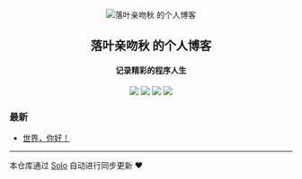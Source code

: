 <p align="center"><img alt="落叶亲吻秋 的个人博客" src="https://static.b3log.org/images/brand/solo-32.png"></p><h2 align="center">
落叶亲吻秋 的个人博客
</h2>

<h4 align="center">记录精彩的程序人生</h4>
<p align="center"><a title="落叶亲吻秋 的个人博客" target="_blank" href="https://github.com/zhuo-coder/solo-blog"><img src="https://img.shields.io/github/last-commit/zhuo-coder/solo-blog.svg?style=flat-square&color=FF9900"></a>
<a title="GitHub repo size in bytes" target="_blank" href="https://github.com/zhuo-coder/solo-blog"><img src="https://img.shields.io/github/repo-size/zhuo-coder/solo-blog.svg?style=flat-square"></a>
<a title="Solo Version" target="_blank" href="https://github.com/b3log/solo/releases"><img src="https://img.shields.io/badge/solo-3.6.7-f1e05a.svg?style=flat-square&color=blueviolet"></a>
<a title="Hits" target="_blank" href="https://github.com/b3log/hits"><img src="https://hits.b3log.org/zhuo-coder/solo-blog.svg"></a></p>

### 最新

* [世界，你好！](https://aizz.life/hello-solo)



---

本仓库通过 [Solo](https://github.com/b3log/solo) 自动进行同步更新 ❤️ 